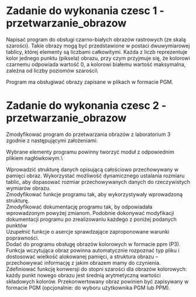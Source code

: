 # Zadanie do wykonania czesc 1 - przetwarzanie_obrazow
Napisać program do obsługi czarno-białych obrazów rastrowych (ze skalą szarości). Takie obrazy mogą być przedstawione w postaci dwuwymiarowej tablicy, której elementy są liczbami całkowitymi. Każda z liczb reprezentuje kolor jednego punktu (piksela) obrazu, przy czym przyjmuje się, że kolorowi czarnemu odpowiada wartość 0, a kolorowi białemu wartość maksymalna, zależna od liczby poziomów szarości\

Program ma obsługiwać obrazy zapisane w plikach w formacie PGM.

# Zadanie do wykonania czesc 2 - przetwarzanie_obrazow
Zmodyfikować program do przetwarzania obrazów z laboratorium 3 zgodnie z następującymi założeniami:

Wybrane elementy programu powinny tworzyć moduł z odpowiednim plikiem nagłówkowym.\

Wprowadzić strukturę danych opisującą całościowo przechowywany w pamięci obraz. Wykorzystać możliwość dynamicznego ustalania rozmiaru tablic, aby dopasować rozmiar przechowywanych danych do rzeczywistych wymiarów obrazu.\
Zmodyfikować funkcje programu tak, aby wykorzystywały wprowadzoną strukturę.\
Zmodyfikować dokumentację programu tak, by odpowiadała wprowadzonym powyżej zmianom. Podobnie dokonywać modyfikacji dokumentacji programu po zrealizowaniu każdego z poniżej podanych punktów\
Uzupełnić funkcje o asercje sprawdzające zaproponowane warunki poprawności.\
Dodać do programu obsługę obrazów kolorowych w formacie ppm (P3). Funkcja wczytująca obraz powinna automatycznie rozpoznać typ pliku i dostosować wielkość alokowanej pamięci, a struktura obrazu – przechowywać informację z jakim obrazem mamy do czynienia.\
Zdefiniować funkcję konwersji do stopni szarości dla obrazów kolorowych: każdy punkt nowego obrazu jest średnią arytmetyczną wartości składowych kolorów. Przekonwertowany obraz powinien być zapisywany w formacie PGM (opcjonalnie: do wyboru użytkownika PGM lub PPM).

